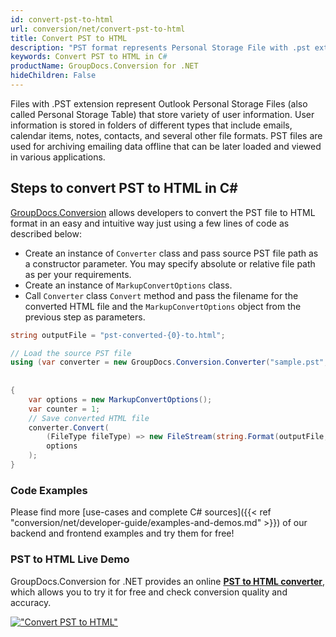 ```yaml
---
id: convert-pst-to-html
url: conversion/net/convert-pst-to-html
title: Convert PST to HTML
description: "PST format represents Personal Storage File with .pst extension. Learn how to convert PST to HTML file programmatically in C# language using GroupDocs.Conversion for .NET library."
keywords: Convert PST to HTML in C#
productName: GroupDocs.Conversion for .NET
hideChildren: False
---
```


Files with .PST extension represent Outlook Personal Storage Files (also called Personal Storage Table) that store variety of user information. User information is stored in folders of different types that include emails, calendar items, notes, contacts, and several other file formats. PST files are used for archiving emailing data offline that can be later loaded and viewed in various applications.

## Steps to convert PST to HTML in C#

[GroupDocs.Conversion](https://products.groupdocs.com/conversion/net) allows developers to convert the PST file to HTML format in an easy and intuitive way just using a few lines of code as described below:

* Create an instance of `Converter` class and pass source PST file path as a constructor parameter. You may specify absolute or relative file path as per your requirements. 
* Create an instance of `MarkupConvertOptions` class.
* Call `Converter` class `Convert` method and pass the filename for the converted HTML file and the `MarkupConvertOptions` object from the previous step as parameters.

```csharp
string outputFile = "pst-converted-{0}-to.html";

// Load the source PST file
using (var converter = new GroupDocs.Conversion.Converter("sample.pst", fileType => fileType == PersonalStorageFileType.Pst
                                                                                                    ? new PersonalStorageLoadOptions()
                                                                                                    : null))
{
    var options = new MarkupConvertOptions();
	var counter = 1;
    // Save converted HTML file
    converter.Convert(
		(FileType fileType) => new FileStream(string.Format(outputFile, counter++), FileMode.Create),
        options
    );            
}
```

### Code Examples

Please find more [use-cases and complete C# sources]({{< ref "conversion/net/developer-guide/examples-and-demos.md" >}}) of our backend and frontend examples and try them for free!

### PST to HTML Live Demo

GroupDocs.Conversion for .NET provides an online [**PST to HTML converter**](https://products.groupdocs.app/conversion/pst-to-html), which allows you to try it for free and check conversion quality and accuracy.

[!["Convert PST to HTML"](conversion/net/images/convert-to-html/convert-pst-to-html.png)](https://products.groupdocs.app/conversion/pst-to-html)